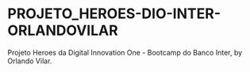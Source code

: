 # PROJETO_HEROES-DIO-INTER-ORLANDOVILAR
 Projeto Heroes da Digital Innovation One - Bootcamp do Banco Inter, by Orlando Vilar.
